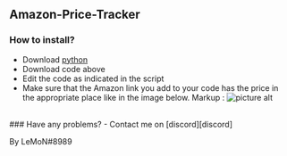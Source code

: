 ## Amazon-Price-Tracker
### How to install?
  - Download [python][python] 
  - Download code above
  - Edit the code as indicated in the script
  - Make sure that the Amazon link you add to your code has the price in the appropriate place like in the image below.
Markup : ![picture alt](https://imgur.com/a/QwPyoMz "Price correct spot")
<br>
### Have any problems?
  - Contact me on [discord][discord]

By LeMoN#8989

[python]: https://www.python.org/
[discord]: https://discord.gg/W63DfKw
